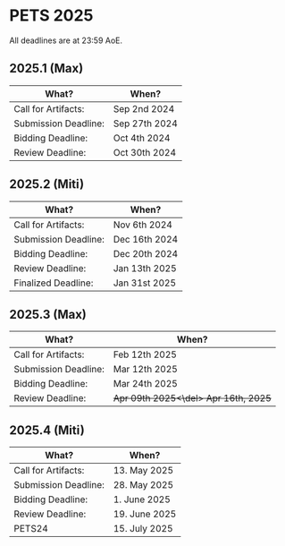 # PETS 2025

All deadlines are at 23:59 AoE.


## 2025.1 (Max)

| What?                |          When?  |
|----------------------|-----------------|
| Call for Artifacts:  | Sep  2nd 2024   |
| Submission Deadline: | Sep 27th 2024   |
| Bidding Deadline:    | Oct  4th 2024   |
| Review Deadline:     | Oct 30th 2024   |

## 2025.2 (Miti)

| What?                |          When?  |
|----------------------|-----------------|
| Call for Artifacts:  | Nov  6th 2024    |
| Submission Deadline: | Dec 16th 2024   | (Delayed from Dec 13th AoE due to website issue)
| Bidding Deadline:    | Dec 20th 2024   |
| Review Deadline:     | Jan 13th 2025   |
| Finalized Deadline:  | Jan 31st 2025   | 

## 2025.3 (Max)

| What?                | When?           |
| -------------------- | --------------- |
| Call for Artifacts:  | Feb 12th 2025   |
| Submission Deadline: | Mar 12th 2025   |
| Bidding Deadline:    | Mar 24th 2025   | (Delayed from March 19th)
| Review Deadline:     | <del>Apr 09th 2025<\del> Apr 16th, 2025   |

## 2025.4 (Miti)

| What?                | When?         |
| -------------------- | ------------- |
| Call for Artifacts:  | 13. May 2025  |
| Submission Deadline: | 28. May 2025  |
| Bidding Deadline:    | 1. June 2025  |
| Review Deadline:     | 19. June 2025 |
| PETS24               | 15. July 2025 |


